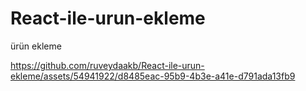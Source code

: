 # React-ile-urun-ekleme
ürün ekleme


https://github.com/ruveydaakb/React-ile-urun-ekleme/assets/54941922/d8485eac-95b9-4b3e-a41e-d791ada13fb9

